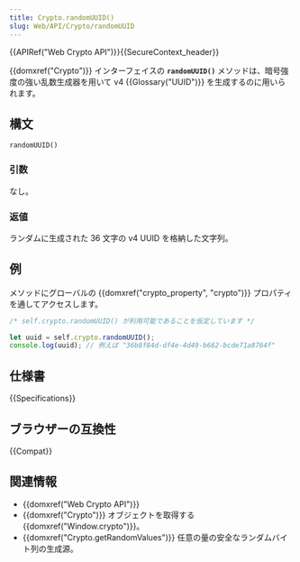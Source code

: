 ```yaml
---
title: Crypto.randomUUID()
slug: Web/API/Crypto/randomUUID
---
```


{{APIRef("Web Crypto API")}}{{SecureContext_header}}

{{domxref("Crypto")}} インターフェイスの **`randomUUID()`** メソッドは、暗号強度の強い乱数生成器を用いて v4 {{Glossary("UUID")}} を生成するのに用いられます。

## 構文

```js-nolint
randomUUID()
```

### 引数

なし。

### 返値

ランダムに生成された 36 文字の v4 UUID を格納した文字列。

## 例

メソッドにグローバルの {{domxref("crypto_property", "crypto")}} プロパティを通してアクセスします。

```js
/* self.crypto.randomUUID() が利用可能であることを仮定しています */

let uuid = self.crypto.randomUUID();
console.log(uuid); // 例えば "36b8f84d-df4e-4d49-b662-bcde71a8764f"
```

## 仕様書

{{Specifications}}

## ブラウザーの互換性

{{Compat}}

## 関連情報

- {{domxref("Web Crypto API")}}
- {{domxref("Crypto")}} オブジェクトを取得する {{domxref("Window.crypto")}}。
- {{domxref("Crypto.getRandomValues")}} 任意の量の安全なランダムバイト列の生成源。
